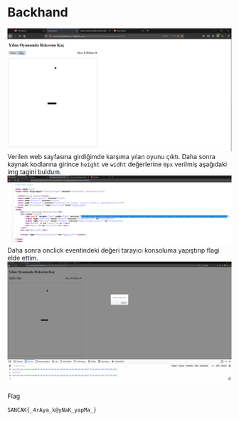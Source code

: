 # Backhand
![](1.png)
Verilen web sayfasına girdiğimde karşıma yılan oyunu çıktı. Daha sonra kaynak kodlarına girince `height` ve `widht` değerlerine `0px` verilmiş aşağıdaki img tagini buldum.
![](2.png)
Daha sonra onclick eventindeki değeri tarayıcı konsoluma yapıştırıp flagi elde ettim.
![](3.png)

Flag
```
SANCAK{_4rAya_k@yNaK_yapMa_}
```